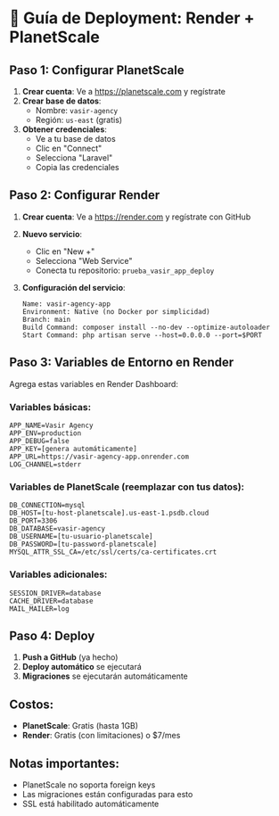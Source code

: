 # 🚀 Guía de Deployment: Render + PlanetScale

## Paso 1: Configurar PlanetScale

1. **Crear cuenta**: Ve a https://planetscale.com y regístrate
2. **Crear base de datos**:
   - Nombre: `vasir-agency`
   - Región: `us-east` (gratis)
3. **Obtener credenciales**:
   - Ve a tu base de datos
   - Clic en "Connect"
   - Selecciona "Laravel"
   - Copia las credenciales

## Paso 2: Configurar Render

1. **Crear cuenta**: Ve a https://render.com y regístrate con GitHub
2. **Nuevo servicio**:
   - Clic en "New +"
   - Selecciona "Web Service"
   - Conecta tu repositorio: `prueba_vasir_app_deploy`

3. **Configuración del servicio**:
   ```
   Name: vasir-agency-app
   Environment: Native (no Docker por simplicidad)
   Branch: main
   Build Command: composer install --no-dev --optimize-autoloader
   Start Command: php artisan serve --host=0.0.0.0 --port=$PORT
   ```

## Paso 3: Variables de Entorno en Render

Agrega estas variables en Render Dashboard:

### Variables básicas:
```
APP_NAME=Vasir Agency
APP_ENV=production
APP_DEBUG=false
APP_KEY=[genera automáticamente]
APP_URL=https://vasir-agency-app.onrender.com
LOG_CHANNEL=stderr
```

### Variables de PlanetScale (reemplazar con tus datos):
```
DB_CONNECTION=mysql
DB_HOST=[tu-host-planetscale].us-east-1.psdb.cloud
DB_PORT=3306
DB_DATABASE=vasir-agency
DB_USERNAME=[tu-usuario-planetscale]
DB_PASSWORD=[tu-password-planetscale]
MYSQL_ATTR_SSL_CA=/etc/ssl/certs/ca-certificates.crt
```

### Variables adicionales:
```
SESSION_DRIVER=database
CACHE_DRIVER=database
MAIL_MAILER=log
```

## Paso 4: Deploy

1. **Push a GitHub** (ya hecho)
2. **Deploy automático** se ejecutará
3. **Migraciones** se ejecutarán automáticamente

## Costos:
- **PlanetScale**: Gratis (hasta 1GB)
- **Render**: Gratis (con limitaciones) o $7/mes

## Notas importantes:
- PlanetScale no soporta foreign keys
- Las migraciones están configuradas para esto
- SSL está habilitado automáticamente
